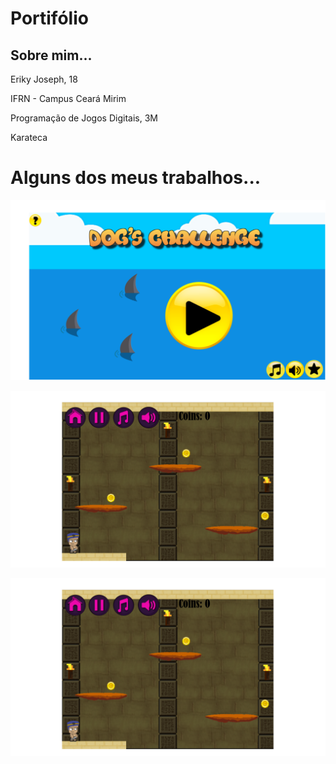 # Portifólio

## Sobre mim...
Eriky Joseph, 18

IFRN - Campus Ceará Mirim 

Programação de Jogos Digitais, 3M 

Karateca 

# Alguns dos meus trabalhos... 

![imagem](Jogo.png)

![imagem2](Jogo2.png)



<a href = "https://ruanaffff.github.io/CAOZINHOGUB/" target = "_blank" > [![imagem](Jogo2.png)](https://ruanaffff.github.io/CAOZINHOGUB/)
